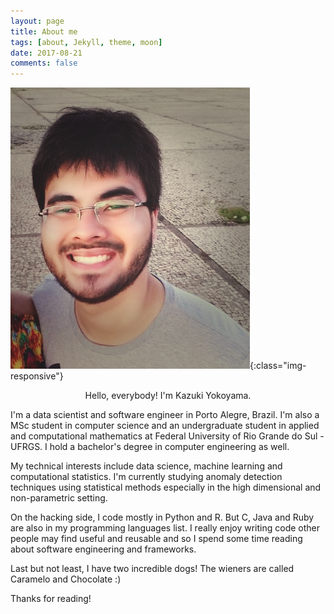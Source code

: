 ```yaml
---
layout: page
title: About me
tags: [about, Jekyll, theme, moon]
date: 2017-08-21
comments: false
---
```


![me](/assets/img/profile-linkedin.png){:class="img-responsive"}

<center>Hello, everybody! I'm Kazuki Yokoyama.</center>

I'm a data scientist and software engineer in Porto Alegre, Brazil. I'm also a MSc student in computer
science and an undergraduate student in applied and computational mathematics at
Federal University of Rio Grande do Sul - UFRGS. I hold a bachelor's degree in
computer engineering as well.

My technical interests include data science, machine learning and computational statistics.
I'm currently studying anomaly detection techniques using statistical methods especially
in the high dimensional and non-parametric setting.

On the hacking side, I code mostly in Python and R. But C, Java and Ruby are
also in my programming languages list. I really enjoy writing code other
people may find useful and reusable and so I spend some time reading about
software engineering and frameworks.

Last but not least, I have two incredible dogs! The wieners are called
Caramelo and Chocolate :)

Thanks for reading!

<!---
[Install Moon](https://github.com/TaylanTatli/Moon){: .btn}
-->
